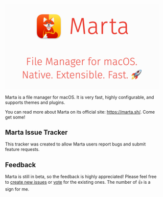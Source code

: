 <p align="center">
	<img alt="Marta Logo" src="/logo.png" width="559" />
</p>

Marta is a file manager for macOS. It is very fast, highly configurable, and supports themes and plugins.

You can read more about Marta on its official site: <https://marta.sh/>. Come get some!

## Marta Issue Tracker

This tracker was created to allow Marta users report bugs and submit feature requests.

## Feedback

Marta is still in beta, so the feedback is highly appreciated! Please feel free to [create new issues](https://github.com/marta-file-manager/marta-issues/issues/new) or [vote](https://github.com/marta-file-manager/marta-issues/issues) for the existing ones. The number of :thumbsup: is a sign for me.
